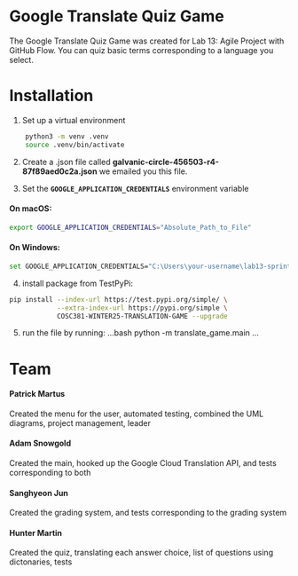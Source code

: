 # Google Translate Quiz Game
The Google Translate Quiz Game was created for Lab 13: Agile Project with GitHub Flow. You can quiz basic terms corresponding to a language you select.


# Installation
1. Set up a virtual environment
```bash
    python3 -m venv .venv
	source .venv/bin/activate
```
2. Create a .json file called **galvanic-circle-456503-r4-87f89aed0c2a.json** we emailed you this file.


3. Set the **`GOOGLE_APPLICATION_CREDENTIALS`** environment variable

#### On macOS:

```bash
export GOOGLE_APPLICATION_CREDENTIALS="Absolute_Path_to_File"
```

#### On Windows:
```bash
set GOOGLE_APPLICATION_CREDENTIALS="C:\Users\your-username\lab13-sprint-google-translate-game\galvanic-circle-456503-r4-87f89aed0c2a.json"
```


4. install package from TestPyPi:
```bash
pip install --index-url https://test.pypi.org/simple/ \
            --extra-index-url https://pypi.org/simple \
            COSC381-WINTER25-TRANSLATION-GAME --upgrade
```
5. run the file by running:
...bash
python -m translate_game.main
...

# Team
#### Patrick Martus
Created the menu for the user, automated testing, combined the UML diagrams, project management, leader

#### Adam Snowgold
Created the main, hooked up the Google Cloud Translation API, and tests corresponding to both

#### Sanghyeon Jun
Created the grading system, and tests corresponding to the grading system

#### Hunter Martin
Created the quiz, translating each answer choice, list of questions using dictonaries, tests 
